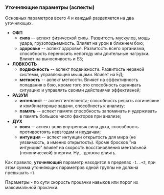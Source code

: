 ### Уточняющие параметры (аспекты)

Основных параметров всего 4 и каждый разделяется на два уточняющих.

-	**ОФП**
	-	**сила** -- аспект физической силы. Развитость мускулов, мощь удара, грузоподъемность. Влияет на урон в	ближнем бою;
	-	**здоровье** -- аспект здоровья. Развитость всего организма,  способность переносить непогоду или длительные нагрузки. Влияет на выносливость и ЕЗ;
-	**ЛОВКОСТЬ**
	-	**подвижность** -- аспект подвижности. Развитость нервной системы, управляющей мышцами. Влияет на ЕД;
	-	**меткость** -- аспект меткости. Влияет на эффективность попадания в бою, кроме того это способность оценивать ситуацию и управлять своими действиями эффективней;
-	**РАЗУМ**
	-	**интеллект** -- аспект интеллекта; способность решать логические и комбинаторные задачи,
способность к анализу;
	-	**память** -- аспект памяти способность запоминать и удерживать в память большое число факторов при анализе;
-	**ДУХ**
	-	**воля** -- аспект воли внутренняя сила духа, способность противостоять невзгодам и неудачам;
	-	**интуиция** -- аспект интуиции открытость для мира (не уязвимость, а именно открытость). Кроме бросков "на
интуицию" влияет на скорость восстановления ментальной (псионической) энергии. Ну... должна влиять.

Как правило, **уточняющий** параметр находится в пределах `-1..+2`, при этом сумма уточняющих параметров одной группы не должна превышать `+1`.

Параметры - по сути скорость прокачки навыков или порог их максимальной прокачки.